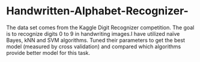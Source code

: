 # Handwritten-Alphabet-Recognizer-
The data set comes from the Kaggle Digit Recognizer competition. The goal is to recognize digits 0 to 9 in handwriting images.I have utilized naïve Bayes, kNN and SVM algorithms. Tuned their parameters to get the best model (measured by cross validation) and compared which algorithms provide better model for this task.

